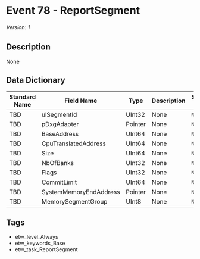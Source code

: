 # Event 78 - ReportSegment
###### Version: 1

## Description
None

## Data Dictionary
|Standard Name|Field Name|Type|Description|Sample Value|
|---|---|---|---|---|
|TBD|ulSegmentId|UInt32|None|`None`|
|TBD|pDxgAdapter|Pointer|None|`None`|
|TBD|BaseAddress|UInt64|None|`None`|
|TBD|CpuTranslatedAddress|UInt64|None|`None`|
|TBD|Size|UInt64|None|`None`|
|TBD|NbOfBanks|UInt32|None|`None`|
|TBD|Flags|UInt32|None|`None`|
|TBD|CommitLimit|UInt64|None|`None`|
|TBD|SystemMemoryEndAddress|Pointer|None|`None`|
|TBD|MemorySegmentGroup|UInt8|None|`None`|

## Tags
* etw_level_Always
* etw_keywords_Base
* etw_task_ReportSegment